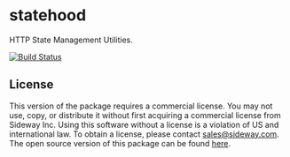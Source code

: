 # statehood

HTTP State Management Utilities.

[![Build Status](https://travis-ci.org/hapijs/statehood.svg?branch=v5-commercial)](https://travis-ci.org/hapijs/statehood)

## License

This version of the package requires a commercial license. You may not use, copy, or distribute it without first acquiring a commercial license from Sideway Inc. Using this software without a license is a violation of US and international law. To obtain a license, please contact [sales@sideway.com](mailto:sales@sideway.com). The open source version of this package can be found [here](https://github.com/hapijs/statehood).

